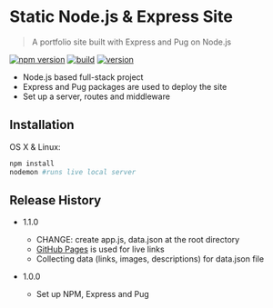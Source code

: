 # Static Node.js & Express Site

> A portfolio site built with Express and Pug on Node.js

[![npm version](https://badgen.net/badge/npm/v6.13.4/green?icon=npm)](https://www.npmjs.com/) [![build](https://badgen.net/badge/build/under%20construction/orange?icon=libraries)](https://github.com/brandonwie/FS_nodejs_express_pug) [![version](https://badgen.net/badge/version/v1.1.0/green?icon=kofi)](https://github.com/brandonwie/FS_nodejs_express_pug)

- Node.js based full-stack project
- Express and Pug packages are used to deploy the site
- Set up a server, routes and middleware

## Installation

OS X & Linux:

```sh
npm install
nodemon #runs live local server
```

## Release History

- 1.1.0

  - CHANGE: create app.js, data.json at the root directory
  - [GitHub Pages](https://pages.github.com/) is used for live links
  - Collecting data (links, images, descriptions) for data.json file

- 1.0.0
  - Set up NPM, Express and Pug
